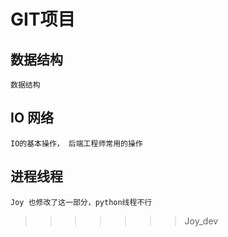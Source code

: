 # GIT项目

## 数据结构
    数据结构

## IO 网络
    IO的基本操作， 后端工程师常用的操作
    
## 进程线程

    Joy 也修改了这一部分，python线程不行
>>>>>>> Joy_dev
